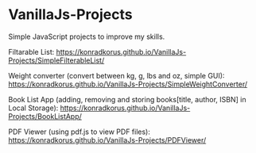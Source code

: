# VanillaJs-Projects
Simple JavaScript projects to improve my skills. 


Filtarable List:
https://konradkorus.github.io/VanillaJs-Projects/SimpleFilterableList/

Weight converter (convert between kg, g, lbs and oz, simple GUI):
https://konradkorus.github.io/VanillaJs-Projects/SimpleWeightConverter/

Book List App (adding, removing and storing books[title, author, ISBN] in Local Storage):
https://konradkorus.github.io/VanillaJs-Projects/BookListApp/

PDF Viewer (using pdf.js to view PDF files):
https://konradkorus.github.io/VanillaJs-Projects/PDFViewer/
